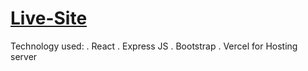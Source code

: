 
# **[Live-Site](https://dragon-newz-client-786e3.web.app/)**
Technology used:
. React 
. Express JS
. Bootstrap 
. Vercel for Hosting server
